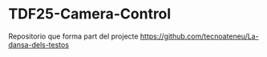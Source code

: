 # TDF25-Camera-Control

Repositorio que forma part del projecte https://github.com/tecnoateneu/La-dansa-dels-testos
